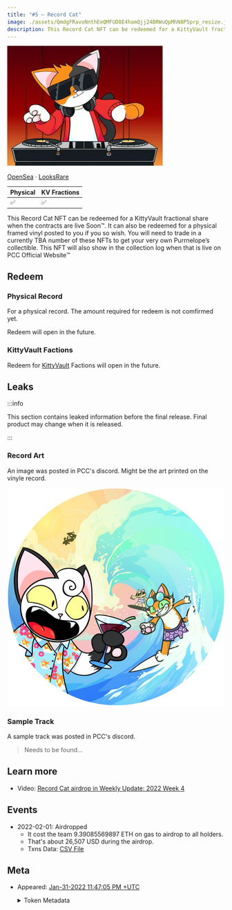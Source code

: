 ```yaml
---
title: "#5 – Record Cat"
image: ./assets/QmdgFRavoNnthEeQMFUD8E4hamQjj24BRWuQpMhN8P5prp_resize.jpg
description: This Record Cat NFT can be redeemed for a KittyVault fractional share or redeem a physical music record.
---
```


<span className="wikiPostHeadImgR">

[![](./assets/QmdgFRavoNnthEeQMFUD8E4hamQjj24BRWuQpMhN8P5prp_resize.jpg)](https://ipfs.io/ipfs/QmdgFRavoNnthEeQMFUD8E4hamQjj24BRWuQpMhN8P5prp)

</span>

[OpenSea](https://opensea.io/assets/0xda7d42b6167f1497346d7b2336a6d7a603026db1/4) ·
[LooksRare](https://looksrare.org/collections/0xDa7D42B6167f1497346D7B2336a6D7A603026Db1/4)

| Physical | KV Fractions |
| -------- | ------------ |
| ✅       | ✅           |

This Record Cat NFT can be redeemed for a KittyVault fractional share when the contracts are live Soon:tm:. It can also be redeemed for a physical framed vinyl posted to you if you so wish. You will need to trade in a currently TBA number of these NFTs to get your very own Purrnelope’s collectible. This NFT will also show in the collection log when that is live on PCC Official Website:tm:

## Redeem

### Physical Record

For a physical record. The amount required for redeem is not comfirmed yet.

Redeem will open in the future.

### KittyVault Factions

Redeem for [KittyVault](../../kittyvault/index.md) Factions will open in the future.

## Leaks

:::info

This section contains leaked information before the final release. Final product may change when it is released.

:::

### Record Art

An image was posted in PCC's discord. Might be the art printed on the vinyle record.

![](./assets/record_leak.jpg)

### Sample Track

A sample track was posted in PCC's discord.

> Needs to be found...

## Learn more

- Video: [Record Cat airdrop in Weekly Update: 2022 Week 4](/posts/weekly-update/2022w04)

## Events

- 2022-02-01: Airdropped
  - It cost the team 9.39085569897 ETH on gas to airdrop to all holders.
  - That's about 26,507 USD during the airdrop.
  - Txns Data: [CSV File](./assets/kvpurrks-1-8-txns.csv)

## Meta

- Appeared: [Jan-31-2022 11:47:05 PM +UTC](https://etherscan.io/tx/0x18ab97b8aee2e840ec788a1b2bb6dd90cb07f19d4f154205b219422b256dbd6b)

  <details><summary>Token Metadata</summary>

  ```json title="ipfs://QmcWcJuqV2D4q6hWAf9fA8y5GyTDPgZg3kmt7ynikwwQ8K"
  {
    "name": "#5 – Record Cat",
    "description": "This Record Cat NFT can be redeemed for a KittyVault fractional share when the contracts are live Soon:tm:. It can also be redeemed for a physical framed vinyl posted to you if you so wish. You will need to trade in a currently TBA number of these NFTs to get your very own Purrnelope’s collectible. This NFT will also show in the collection log when that is live on our website:tm:",
    "image": "ipfs://QmdgFRavoNnthEeQMFUD8E4hamQjj24BRWuQpMhN8P5prp",
    "attributes": {
      "ID": "5",
      "Type": "Record",
      "Artist": "1rregularCharlie",
      "Kitty Bank": "Yes",
      "Physical": "Yes",
      "Companion": "No",
      "Year": "1"
    }
  }
  ```

  </details>
